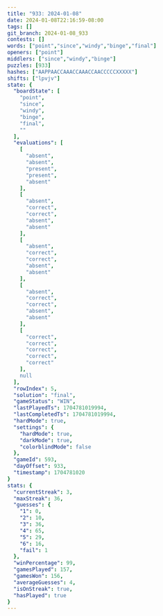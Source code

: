 ```yaml
---
title: "933: 2024-01-08"
date: 2024-01-08T22:16:59-08:00
tags: []
git_branch: 2024-01-08_933
contests: []
words: ["point","since","windy","binge","final"]
openers: ["point"]
middlers: ["since","windy","binge"]
puzzles: [933]
hashes: ["AAPPAACCAAACCAAACCAACCCCCXXXXX"]
shifts: ["lpvjv"]
state: {
  "boardState": [
    "point",
    "since",
    "windy",
    "binge",
    "final",
    ""
  ],
  "evaluations": [
    [
      "absent",
      "absent",
      "present",
      "present",
      "absent"
    ],
    [
      "absent",
      "correct",
      "correct",
      "absent",
      "absent"
    ],
    [
      "absent",
      "correct",
      "correct",
      "absent",
      "absent"
    ],
    [
      "absent",
      "correct",
      "correct",
      "absent",
      "absent"
    ],
    [
      "correct",
      "correct",
      "correct",
      "correct",
      "correct"
    ],
    null
  ],
  "rowIndex": 5,
  "solution": "final",
  "gameStatus": "WIN",
  "lastPlayedTs": 1704781019994,
  "lastCompletedTs": 1704781019994,
  "hardMode": true,
  "settings": {
    "hardMode": true,
    "darkMode": true,
    "colorblindMode": false
  },
  "gameId": 593,
  "dayOffset": 933,
  "timestamp": 1704781020
}
stats: {
  "currentStreak": 3,
  "maxStreak": 36,
  "guesses": {
    "1": 0,
    "2": 10,
    "3": 36,
    "4": 65,
    "5": 29,
    "6": 16,
    "fail": 1
  },
  "winPercentage": 99,
  "gamesPlayed": 157,
  "gamesWon": 156,
  "averageGuesses": 4,
  "isOnStreak": true,
  "hasPlayed": true
}
---
```

<!-- more -->

